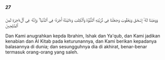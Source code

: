 ##### 27

<span class="ayah">وَوَهَبْنَا لَهُۥٓ إِسْحَٰقَ وَيَعْقُوبَ وَجَعَلْنَا فِى ذُرِّيَّتِهِ ٱلنُّبُوَّةَ وَٱلْكِتَٰبَ وَءَاتَيْنَٰهُ أَجْرَهُۥ فِى ٱلدُّنْيَا ۖ وَإِنَّهُۥ فِى ٱلْءَاخِرَةِ لَمِنَ ٱلصَّٰلِحِينَ</span>

<span class="ayah_translation">Dan Kami anugrahkan kepda Ibrahim, Ishak dan Ya'qub, dan Kami jadikan kenabian dan Al Kitab pada keturunannya, dan Kami berikan kepadanya balasannya di dunia; dan sesungguhnya dia di akhirat, benar-benar termasuk orang-orang yang saleh.</span>
